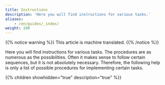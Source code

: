 ```yaml
---
title: Instructions
description: 'Here you will find instructions for various tasks.'
aliases:
    - /en/guides/_index/
weight: 100
---
```


{{% notice warning %}}
This article is machine translated.
{{% /notice %}}

Here you will find instructions for various tasks. The procedures are as numerous as the possibilities. Often it makes sense to follow certain sequences, but it is not absolutely necessary. Therefore, the following help is only a list of possible procedures for implementing certain tasks.

{{% children showhidden="true" description="true" %}}
